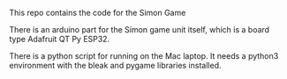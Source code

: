 This repo contains the code for the Simon Game

There is an arduino part for the Simon game unit itself, which is a board type Adafruit QT Py ESP32.

There is a python script for running on the Mac laptop.  It needs a python3 environment with the bleak
and pygame libraries installed.

